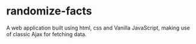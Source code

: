 # randomize-facts
A web application built using html, css and Vanilla JavaScript, making use of classic Ajax for fetching data.
